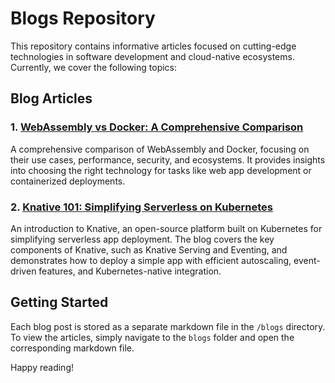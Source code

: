 
# Blogs Repository

This repository contains informative articles focused on cutting-edge technologies in software development and cloud-native ecosystems. Currently, we cover the following topics:

## Blog Articles

### 1. [WebAssembly vs Docker: A Comprehensive Comparison](/blogs/WebAssembly%20(Wasm)%20vs%20Docker:%20A%20Comprehensive%20Comparisons.md)

A comprehensive comparison of WebAssembly and Docker, focusing on their use cases, performance, security, and ecosystems. It provides insights into choosing the right technology for tasks like web app development or containerized deployments.





### 2. [Knative 101: Simplifying Serverless on Kubernetes](/blogs/Knative%20101:%20Simplifying%20Serverless%20on%20Kubernetes.md)
An introduction to Knative, an open-source platform built on Kubernetes for simplifying serverless app deployment. The blog covers the key components of Knative, such as Knative Serving and Eventing, and demonstrates how to deploy a simple app with efficient autoscaling, event-driven features, and Kubernetes-native integration.

## Getting Started

Each blog post is stored as a separate markdown file in the `/blogs` directory. To view the articles, simply navigate to the `blogs` folder and open the corresponding markdown file.

Happy reading!
